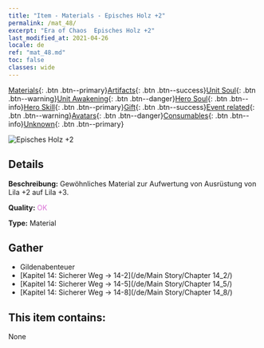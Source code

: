 ```yaml
---
title: "Item - Materials - Episches Holz +2"
permalink: /mat_48/
excerpt: "Era of Chaos  Episches Holz +2"
last_modified_at: 2021-04-26
locale: de
ref: "mat_48.md"
toc: false
classes: wide
---
```

 [Materials](/ItemsDE/){: .btn .btn--primary}[Artifacts](/ItemsDE/Artifacts/){: .btn .btn--success}[Unit Soul](/ItemsDE/UnitSoul/){: .btn .btn--warning}[Unit Awakening](/ItemsDE/UnitAwakening/){: .btn .btn--danger}[Hero Soul](/ItemsDE/HeroSoul/){: .btn .btn--info}[Hero Skill](/ItemsDE/HeroSkill/){: .btn .btn--primary}[Gift](/ItemsDE/Gift/){: .btn .btn--success}[Event related](/ItemsDE/Events/){: .btn .btn--warning}[Avatars](/ItemsDE/Avatars/){: .btn .btn--danger}[Consumables](/ItemsDE/Consumables/){: .btn .btn--info}[Unknown](/ItemsDE/Unknown/){: .btn .btn--primary}

 ![Episches Holz +2](/images/t/i_cailiao_mucai2.png)

## Details
 **Beschreibung:** Gewöhnliches Material zur Aufwertung von Ausrüstung von Lila +2 auf Lila +3.

 **Quality:** <span style="color: #DA70D6">OK</span>

 **Type:** Material

## Gather

*    Gildenabenteuer 
*    [Kapitel 14: Sicherer Weg -> 14-2](/de/Main Story/Chapter 14_2/) 
*    [Kapitel 14: Sicherer Weg -> 14-5](/de/Main Story/Chapter 14_5/) 
*    [Kapitel 14: Sicherer Weg -> 14-8](/de/Main Story/Chapter 14_8/) 

## This item contains:

  None

